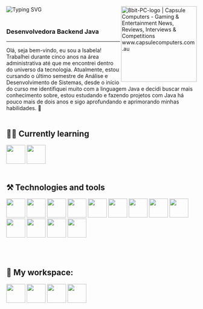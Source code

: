 <div>

<img src="https://readme-typing-svg.demolab.com?font=Press+Start+2P&size=15&duration=3000&pause=500&color=5271FF&width=420&height=50&lines=Bem+vindo{a}+ao+meu+perfil!;Aproveite+os+projetos;E+me+siga+para+mais!;Obrigada+pelo+apoio+<3" alt="Typing SVG" align="left"/>

<img align="right" height="200" src="https://github.com/isabela-reis/isabela-reis/assets/101959073/29bdd9b7-bbc6-4a11-babf-c9f2742cfea7" alt="8bit-PC-logo | Capsule Computers - Gaming &amp; Entertainment News, Reviews, Interviews &amp; Competitions www.capsulecomputers.com.au" style="max-width: 100%; display: inline-block;" data-target="animated-image.originalImage">
</div>
<br><br>

<p align="left">
<h3>Desenvolvedora Backend Java</h3>
<hr>
Olá, seja bem-vindo, eu sou a Isabela! <br>
Trabalhei durante cinco anos na área administrativa até que me encontrei dentro do universo da tecnologia. Atualmente, estou cursando o último semestre de Análise e Desenvolvimento de Sistemas, desde o início do curso me identifiquei muito com a linguagem Java e decidi buscar mais conhecimento sobre, estou estudando e fazendo projetos com Java há pouco mais de dois anos e sigo aprofundando e aprimorando minhas habilidades. 🚀  
<br><br>
</p>

<h2 align="left">
  👩‍💻  Currently learning
</h2>

<div>
  <img height="50px" src="https://github.com/isabela-reis/isabela-reis/assets/101959073/bc15b1cb-031b-4700-a432-bedee8d34807"/>
   <img height="50px" src="https://github.com/isabela-reis/isabela-reis/assets/101959073/9c30fd94-7f27-415b-986e-f400dc62b834"/><br><br>
</div>

<h2 align="left">
  ⚒️ Technologies and tools
</h2>

<div>
  <img height="50px" src="https://cdn-icons-png.flaticon.com/512/3291/3291669.png"/>
  <img height="50px" src="https://github.com/isabela-reis/isabela-reis/assets/101959073/64edbc82-cffe-4ce2-8e0e-128e39051856"/>
  <img height="50px" src="https://logospng.org/download/javascript/logo-javascript-icon-1024.png"/>
  <img height="50px" src="https://github.com/isabela-reis/isabela-reis/assets/101959073/fc6ab789-7cc0-4b2e-8c6b-be7cbbfb1699"/> 
  <img height="50px" src="https://assets.univesp.br/novotec/codepen/unidade4/html5.png"/>
  <img height="50px" src="https://logospng.org/download/css-3/logo-css-3-2048.png"/>
  
  <img height="50px" src="https://www.freepnglogos.com/uploads/logo-mysql-png/logo-mysql-mysql-logo-png-images-are-download-crazypng-21.png"/>
  <img height="50px" src="https://github.com/isabela-reis/isabela-reis/assets/101959073/b43baf54-6271-4ebf-be1e-17332a388115"/>
  
  <img height="50px" src="https://img.icons8.com/color/512/spring-logo.png"/>
  <img height="50px" src="https://github.com/isabela-reis/isabela-reis/assets/101959073/18d7d205-4beb-483b-bb00-ea6c26394072"/> 

  <img height="50px" src="https://upload.wikimedia.org/wikipedia/commons/thumb/b/b2/Bootstrap_logo.svg/1280px-Bootstrap_logo.svg.png"/>  
  <img height="50px" src="https://huongdanjava.com/wp-content/uploads/2017/07/maven.png"/>
  <img height="50px" src="https://github.com/isabela-reis/isabela-reis/assets/101959073/1e612cf2-122f-4524-9658-f551e4ca4ac5"/>
  
  
  <br><br>
</div>
</hr>

<h2 align="left">
  👾 My workspace: 
</h2>

<div>
  <img height="50px" src="https://github.com/isabela-reis/isabela-reis/assets/101959073/a9200a38-9a00-4d53-8b15-2a4cd4147661"/>
  <img height="50px" src="https://github.com/isabela-reis/isabela-reis/assets/101959073/852972d1-1a47-48a1-86d7-a5ec5e8d5ea8"/>
  <img height="50px" src="https://github.com/isabela-reis/isabela-reis/assets/101959073/b95b4e49-1341-439a-be5e-358aa8f8fe8c"/>
  <img height="50px" src="https://github.com/isabela-reis/isabela-reis/assets/101959073/e527380a-66ce-4ed3-90c0-6b76710f394e"/><br><br>
</div>



